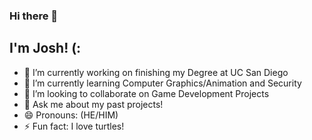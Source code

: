### Hi there 👋
## I'm Josh! (:
- 🔭 I’m currently working on finishing my Degree at UC San Diego
- 🌱 I’m currently learning Computer Graphics/Animation and Security 
- 👯 I’m looking to collaborate on Game Development Projects
- 💬 Ask me about my past projects!
- 😄 Pronouns: (HE/HIM)
- ⚡ Fun fact: I love turtles!
<!--
**JoshuaSantillan/JoshuaSantillan** is a ✨ _special_ ✨ repository because its `README.md` (this file) appears on your GitHub profile.

Here are some ideas to get you started:


-->
